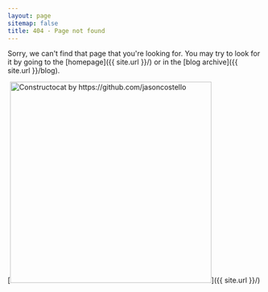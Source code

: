 ```yaml
---
layout: page
sitemap: false
title: 404 - Page not found
---
```


Sorry, we can't find that page that you're looking for. You may try to look for it by going to the [homepage]({{ site.url }}/) or in the [blog archive]({{ site.url }}/blog).

[<img src="{{ site.baseurl }}/images/404.jpg" alt="Constructocat by https://github.com/jasoncostello" style="width: 400px;"/>]({{ site.url }}/)